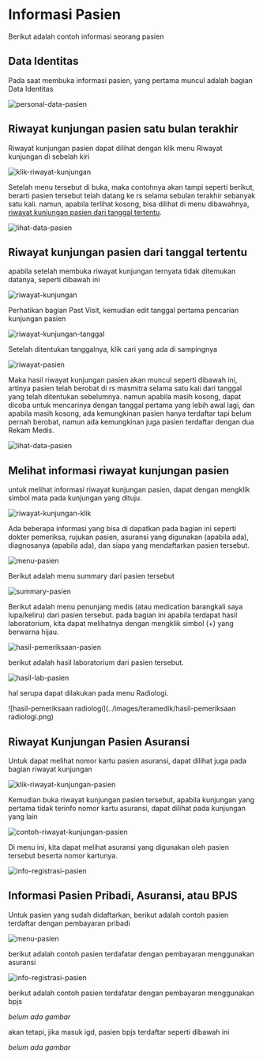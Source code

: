 # Informasi Pasien

Berikut adalah contoh informasi seorang pasien

## Data Identitas

Pada saat membuka informasi pasien, yang pertama muncul adalah bagian Data Identitas

![personal-data-pasien](../images/teramedik/personal-data-pasien.png)



## Riwayat kunjungan pasien satu bulan terakhir

Riwayat kunjungan pasien dapat dilihat dengan klik menu Riwayat kunjungan di sebelah kiri

![klik-riwayat-kunjungan](../images/teramedik/klik-riwayat-kunjungan.png)

Setelah menu tersebut di buka, maka contohnya akan tampi seperti berikut, berarti pasien tersebut telah datang ke rs selama sebulan terakhir sebanyak satu kali. namun, apabila terlihat kosong, bisa dilihat di menu dibawahnya, [riwayat kunjungan pasien dari tanggal tertentu](./teramedik/datapasien.html#riwayat-kunjungan-pasien-dari-tanggal-tertentu).

![lihat-data-pasien](../images/teramedik/lihat-data-pasien.png)

## Riwayat kunjungan pasien dari tanggal tertentu

apabila setelah membuka riwayat kunjungan ternyata tidak ditemukan datanya, seperti dibawah ini

![riwayat-kunjungan](../images/teramedik/riwayat-kunjungan.png)

Perhatikan bagian Past Visit, kemudian edit tanggal pertama pencarian kunjungan pasien

![riwayat-kunjungan-tanggal](../images/teramedik/riwayat-kunjungan-tanggal.png)

Setelah ditentukan tanggalnya, klik cari yang ada di sampingnya

![riwayat-pasien](../images/teramedik/riwayat-pasien.png)

Maka hasil riwayat kunjungan pasien akan muncul seperti dibawah ini, artinya pasien telah berobat di rs masmitra selama satu kali dari tanggal yang telah ditentukan sebelumnya. namun apabila masih kosong, dapat dicoba untuk mencarinya dengan tanggal pertama yang lebih awal lagi, dan apabila masih kosong, ada kemungkinan pasien hanya terdaftar tapi belum pernah berobat, namun ada kemungkinan juga pasien terdaftar dengan dua Rekam Medis.

![lihat-data-pasien](../images/teramedik/lihat-data-pasien.png)

## Melihat informasi riwayat kunjungan pasien

untuk melihat informasi riwayat kunjungan pasien, dapat dengan mengklik simbol mata pada kunjungan yang dituju.

![riwayat-kunjungan-klik](../images/teramedik/riwayat-kunjungan-klik.png)

Ada beberapa informasi yang bisa di dapatkan pada bagian ini seperti dokter pemeriksa, rujukan pasien, asuransi yang digunakan (apabila ada), diagnosanya (apabila ada), dan siapa yang mendaftarkan pasien tersebut.

![menu-pasien](../images/teramedik/menu-pasien.png)

Berikut adalah menu summary dari pasien tersebut

![summary-pasien](../images/teramedik/summary-pasien.png)

Berikut adalah menu penunjang medis (atau medication barangkali saya lupa/keliru) dari pasien tersebut. pada bagian ini apabila terdapat hasil laboratorium, kita dapat melihatnya dengan mengklik simbol (+) yang berwarna hijau.

![hasil-pemeriksaan-pasien](../images/teramedik/hasil-pemeriksaan-pasien.png)

berikut adalah hasil laboratorium dari pasien tersebut.

![hasil-lab-pasien](../images/teramedik/hasil-lab-pasien.png)

hal serupa dapat dilakukan pada menu Radiologi.

![hasil-pemeriksaan radiologi](../images/teramedik/hasil-pemeriksaan radiologi.png)

## Riwayat Kunjungan Pasien Asuransi

Untuk dapat melihat nomor kartu pasien asuransi, dapat dilihat juga pada bagian riwayat kunjungan

![klik-riwayat-kunjungan-pasien](../images/teramedik/klik-riwayat-kunjungan-pasien.png)

Kemudian buka riwayat kunjungan pasien tersebut, apabila kunjungan yang pertama tidak terinfo nomor kartu asuransi, dapat dilihat pada kunjungan yang lain

![contoh-riwayat-kunjungan-pasien](../images/teramedik/contoh-riwayat-kunjungan-pasien.png)

Di menu ini, kita dapat melihat asuransi yang digunakan oleh pasien tersebut beserta nomor kartunya.

![info-registrasi-pasien](../images/teramedik/info-registrasi-pasien.png)



## Informasi Pasien Pribadi, Asuransi, atau BPJS

Untuk pasien yang sudah didaftarkan, berikut adalah contoh pasien terdaftar dengan pembayaran pribadi

![menu-pasien](../images/teramedik/menu-pasien.png)

berikut adalah contoh pasien terdafatar dengan pembayaran menggunakan asuransi

![info-registrasi-pasien](../images/teramedik/info-registrasi-pasien.png)



berikut adalah contoh pasien terdafatar dengan pembayaran menggunakan bpjs

*belum ada gambar*

akan tetapi, jika masuk igd, pasien bpjs terdaftar seperti dibawah ini

*belum ada gambar*